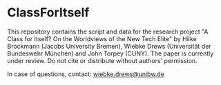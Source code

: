 # ClassForItself

This repository contains the script and data for the research project "A Class for Itself? On the Worldviews of the New Tech Elite" by Hilke Brockmann (Jacobs University Bremen), Wiebke Drews (Universität der Bundeswehr München) and John Torpey (CUNY). The paper is currently under review. Do not cite or distribute without authors' permission.

In case of questions, contact: wiebke.drews@unibw.de
